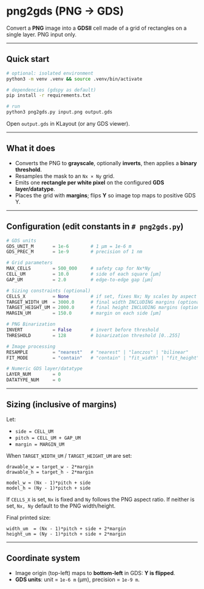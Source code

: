 # png2gds (PNG → GDS)

Convert a **PNG** image into a **GDSII** cell made of a grid of rectangles on a single layer. PNG input only.

---

## Quick start

```bash
# optional: isolated environment
python3 -m venv .venv && source .venv/bin/activate

# dependencies (gdspy as default)
pip install -r requirements.txt

# run
python3 png2gds.py input.png output.gds
```

Open `output.gds` in KLayout (or any GDS viewer).

---

## What it does

* Converts the PNG to **grayscale**, optionally **inverts**, then applies a **binary threshold**.
* Resamples the mask to an `Nx × Ny` grid.
* Emits one **rectangle per white pixel** on the configured **GDS layer/datatype**.
* Places the grid with **margins**; flips **Y** so image top maps to positive GDS Y.

---

## Configuration (edit constants in `# png2gds.py`)

```python
# GDS units
GDS_UNIT_M       = 1e-6        # 1 µm = 1e-6 m
GDS_PREC_M       = 1e-9        # precision of 1 nm

# Grid parameters
MAX_CELLS        = 500_000     # safety cap for Nx*Ny
CELL_UM          = 10.0        # side of each square [µm]
GAP_UM           = 2.0         # edge-to-edge gap [µm]

# Sizing constraints (optional)
CELLS_X          = None        # if set, fixes Nx; Ny scales by aspect from input image
TARGET_WIDTH_UM  = 3000.0      # final width INCLUDING margins (optional)
TARGET_HEIGHT_UM = 2000.0      # final height INCLUDING margins (optional)
MARGIN_UM        = 150.0       # margin on each side [µm]

# PNG Binarization
INVERT           = False       # invert before threshold
THRESHOLD        = 128         # binarization threshold [0..255]

# Image processing
RESAMPLE         = "nearest"   # "nearest" | "lanczos" | "bilinear"
FIT_MODE         = "contain"   # "contain" | "fit_width" | "fit_height"

# Numeric GDS layer/datatype
LAYER_NUM        = 0
DATATYPE_NUM     = 0
```

---

## Sizing (inclusive of margins)

Let:

* `side = CELL_UM`
* `pitch = CELL_UM + GAP_UM`
* `margin = MARGIN_UM`

When `TARGET_WIDTH_UM` / `TARGET_HEIGHT_UM` are set:

```
drawable_w = target_w - 2*margin
drawable_h = target_h - 2*margin

model_w ≈ (Nx - 1)*pitch + side
model_h ≈ (Ny - 1)*pitch + side
```

If `CELLS_X` is set, `Nx` is fixed and `Ny` follows the PNG aspect ratio.
If neither is set, `Nx, Ny` default to the PNG width/height.

Final printed size:

```
width_um  = (Nx - 1)*pitch + side + 2*margin
height_um = (Ny - 1)*pitch + side + 2*margin
```

---

## Coordinate system

* Image origin (top-left) maps to **bottom-left** in GDS: **Y is flipped**.
* **GDS units**: unit = `1e-6 m` (µm), precision = `1e-9 m`.
